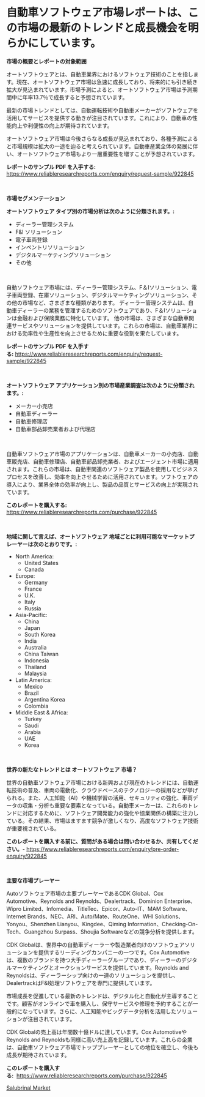 <p><h1>自動車ソフトウェア市場レポートは、この市場の最新のトレンドと成長機会を明らかにしています。</h1></p><p><strong>市場の概要とレポートの対象範囲</strong></p>
<p><p>オートソフトウェアとは、自動車業界におけるソフトウェア技術のことを指します。現在、オートソフトウェア市場は急速に成長しており、将来的にも引き続き拡大が見込まれています。市場予測によると、オートソフトウェア市場は予測期間中に年率13.7％で成長すると予想されています。</p><p>最新の市場トレンドとしては、自動運転技術や自動車メーカーがソフトウェアを活用してサービスを提供する動きが注目されています。これにより、自動車の性能向上や利便性の向上が期待されています。</p><p>オートソフトウェア市場は今後さらなる成長が見込まれており、各種予測によると市場規模は拡大の一途を辿ると考えられています。自動車産業全体の発展に伴い、オートソフトウェア市場もより一層重要性を増すことが予想されています。</p></p>
<p><strong>レポートのサンプル PDF を入手する:</strong> <a href="https://www.reliableresearchreports.com/enquiry/request-sample/922845">https://www.reliableresearchreports.com/enquiry/request-sample/922845</a></p>
<p>&nbsp;</p>
<p><strong>市場セグメンテーション</strong></p>
<p><strong>オートソフトウェア タイプ別の市場分析は次のように分類されます。:</strong></p>
<p><ul><li>ディーラー管理システム</li><li>F&I ソリューション</li><li>電子車両登録</li><li>インベントリソリューション</li><li>デジタルマーケティングソリューション</li><li>その他</li></ul></p>
<p>&nbsp;</p>
<p><p>自動ソフトウェア市場には、ディーラー管理システム、F＆Iソリューション、電子車両登録、在庫ソリューション、デジタルマーケティングソリューション、その他の市場など、さまざまな種類があります。 ディーラー管理システムは、自動車ディーラーの業務を管理するためのソフトウェアであり、F＆Iソリューションは金融および保険業務に特化しています。 他の市場は、さまざまな自動車関連サービスやソリューションを提供しています。これらの市場は、自動車業界における効率性や生産性を向上させるために重要な役割を果たしています。</p></p>
<p><strong>レポートのサンプル PDF を入手する:</strong>&nbsp;<a href="https://www.reliableresearchreports.com/enquiry/request-sample/922845">https://www.reliableresearchreports.com/enquiry/request-sample/922845</a></p>
<p>&nbsp;</p>
<p><strong> オートソフトウェア アプリケーション別の市場産業調査は次のように分類されます。:</strong></p>
<p><ul><li>メーカー小売店</li><li>自動車ディーラー</li><li>自動車修理店</li><li>自動車部品卸売業者および代理店</li></ul></p>
<p>&nbsp;</p>
<p><p>自動車ソフトウェア市場のアプリケーションは、自動車メーカーの小売店、自動車販売店、自動車修理店、自動車部品卸売業者、およびエージェント市場に適用されます。これらの市場は、自動車関連のソフトウェア製品を使用してビジネスプロセスを改善し、効率を向上させるために活用されています。ソフトウェアの導入により、業界全体の効率が向上し、製品の品質とサービスの向上が実現されています。</p></p>
<p><strong>このレポートを購入する:</strong>&nbsp; <a href="https://www.reliableresearchreports.com/purchase/922845">https://www.reliableresearchreports.com/purchase/922845</a></p>
<p>&nbsp;</p>
<p><strong>地域に関して言えば、オートソフトウェア 地域ごとに利用可能なマーケットプレーヤーは次のとおりです。:</strong></p>
<p><ul>
    <li>
        North America:
        <ul>
            <li>United States</li>
            <li>Canada</li>
        </ul>
    </li>
    <li>
        Europe:
        <ul>
            <li>Germany</li>
            <li>France</li>
            <li>U.K.</li>
            <li>Italy</li>
            <li>Russia</li>
        </ul>
    </li>
    <li>
        Asia-Pacific:
        <ul>
            <li>China</li>
            <li>Japan</li>
            <li>South Korea</li>
            <li>India</li>
            <li>Australia</li>
            <li>China Taiwan</li>
            <li>Indonesia</li>
            <li>Thailand</li>
            <li>Malaysia</li>
        </ul>
    </li>
    <li>
        Latin America:
        <ul>
            <li>Mexico</li>
            <li>Brazil</li>
            <li>Argentina Korea</li>
            <li>Colombia</li>
        </ul>
    </li>
    <li>
        Middle East & Africa:
        <ul>
            <li>Turkey</li>
            <li>Saudi</li>
            <li>Arabia</li>
            <li>UAE</li>
            <li>Korea</li>
        </ul>
    </li>
    </ul></p>
<p>&nbsp;</p>
<p><strong>世界の新たなトレンドとは オートソフトウェア 市場？</strong></p>
<p><p>世界の自動車ソフトウェア市場における新興および現在のトレンドには、自動運転技術の普及、車両の電動化、クラウドベースのテクノロジーの採用などが挙げられる。また、人工知能（AI）や機械学習の活用、セキュリティの強化、車両データの収集・分析も重要な要素となっている。自動車メーカーは、これらのトレンドに対応するために、ソフトウェア開発能力の強化や協業関係の構築に注力している。その結果、市場はますます競争が激しくなり、高度なソフトウェア技術が重要視されている。</p></p>
<p><strong>このレポートを購入する前に、質問がある場合は問い合わせるか、共有してください。</strong>- <a href="https://www.reliableresearchreports.com/enquiry/pre-order-enquiry/922845">https://www.reliableresearchreports.com/enquiry/pre-order-enquiry/922845</a></p>
<p>&nbsp;</p>
<p><strong>主要な市場プレーヤー</strong></p>
<p><p>Autoソフトウェア市場の主要プレーヤーであるCDK Global、Cox Automotive、Reynolds and Reynolds、Dealertrack、Dominion Enterprise、Wipro Limited、Infomedia、TitleTec、Epicor、Auto-IT、MAM Software、Internet Brands、NEC、ARI、Auto/Mate、RouteOne、WHI Solutions、Yonyou、Shenzhen Lianyou、Kingdee、Qiming Information、Checking-On-Tech、Guangzhou Surpass、Shoujia Softwareなどの競争分析を提供します。</p><p>CDK Globalは、世界中の自動車ディーラーや製造業者向けのソフトウェアソリューションを提供するリーディングカンパニーの一つです。Cox Automotiveは、複数のブランドを持つ大手ディーラーグループであり、ディーラーのデジタルマーケティングとオークションサービスを提供しています。Reynolds and Reynoldsは、ディーラーシップ向けの一連のソリューションを提供し、DealertrackはF&I処理ソフトウェアを専門に提供しています。</p><p>市場成長を促進している最新のトレンドは、デジタル化と自動化が主導することです。顧客がオンラインで車を購入し、保守サービスや修理を予約することが一般的になっています。さらに、人工知能やビッグデータ分析を活用したソリューションが注目されています。</p><p>CDK Globalの売上高は年間数十億ドルに達しています。Cox AutomotiveやReynolds and Reynoldsも同様に高い売上高を記録しています。これらの企業は、自動車ソフトウェア市場でトッププレーヤーとしての地位を確立し、今後も成長が期待されています。</p></p>
<p><strong>このレポートを購入する:</strong>&nbsp;&nbsp;<a href="https://www.reliableresearchreports.com/purchase/922845">https://www.reliableresearchreports.com/purchase/922845</a></p>
<p><p><a href="https://github.com/ruddyyedelwadw/Market-Research-Report-List-1/blob/main/salubrinal-market.md">Salubrinal Market</a></p></p>